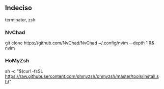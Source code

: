 ## Indeciso

terminator, zsh

### NvChad

git clone <https://github.com/NvChad/NvChad> ~/.config/nvim --depth 1 && nvim

### HoMyZsh

sh -c "$(curl -fsSL <https://raw.githubusercontent.com/ohmyzsh/ohmyzsh/master/tools/install.sh>)"
